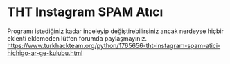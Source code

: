 # THT Instagram SPAM Atıcı

Programı istediğiniz kadar inceleyip değiştirebilirsiniz ancak nerdeyse hiçbir eklenti eklemeden lütfen forumda paylaşmayınız.
https://www.turkhackteam.org/python/1765656-tht-instagram-spam-atici-hichigo-ar-ge-kulubu.html

